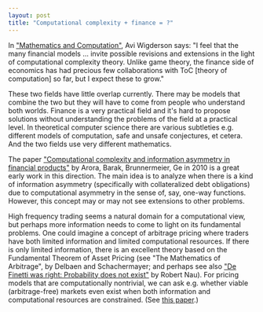 ```yaml
---
layout: post
title: "Computational complexity + finance = ?"
---
```


In ["Mathematics and Computation"](https://www.math.ias.edu/avi/book), Avi
Wigderson says: "I feel that the many financial models ... invite possible
revisions and extensions in the light of computational complexity theory.
Unlike game theory, the finance side of economics has had precious
few collaborations with ToC [theory of computation] so far, but I expect these
to grow."

These two fields have little overlap currently.
There may be models that
combine the two but they will have to come from people who understand both
worlds.
Finance is a very practical field and it's hard to propose solutions without
understanding the problems of the field at a practical level.
In theoretical computer science there are various subtleties e.g.
different models of computation, safe and unsafe conjectures, et cetera.
And the two fields use very different mathematics.

The paper
["Computational complexity and information asymmetry in financial products"](https://scholar.princeton.edu/sites/default/files/derivative_0.pdf)
by Arora, Barak, Brunnermeier, Ge in 2010
is a great early work in this direction.
The main idea is to analyze when there is a kind of information asymmetry
(specifically with collateralized debt obligations) due to computational
asymmetry in the sense of, say, one-way functions.
However, this concept may or may not see extensions to other problems.

High frequency trading seems a natural domain for a computational view,
but perhaps more information needs to come to light on its fundamental
problems.
One could imagine a concept of arbitrage pricing where traders have both
limited information and limited computational resources.
If there is only limited information, there is an excellent theory based
on the Fundamental Theorem of Asset Pricing
(see "The Mathematics of Arbitrage", by Delbaen and Schachermayer;
and perhaps see also ["De Finetti was right: Probability does not
exist"](http://www.brunodefinetti.it/bibliografia/definettiwasright.pdf) by
Robert Nau).
For pricing models that are computationally nontrivial, we can ask e.g. whether
viable (arbitrage-free) markets even exist when both information and
computational resources are constrained.
(See [this paper](https://arxiv.org/pdf/1708.09032.pdf#page=10).)

